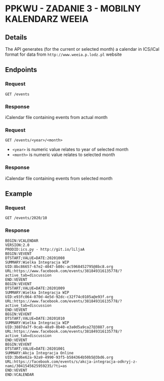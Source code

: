 # PPKWU - ZADANIE 3 - MOBILNY KALENDARZ WEEIA

## Details

The API generates (for the current or selected month) a calendar in ICS/iCal format for data from `http://www.weeia.p.lodz.pl` website

## Endpoints

### Request

`GET /events`

### Response

iCalendar file containing events from actual month

### Request

`GET /events/<year>/<month>`

- `<year>` is numeric value relates to year of selected month
- `<month>` is numeric value relates to selected month

### Response

iCalendar file containing events from selected month

## Example

### Request

`GET /events/2020/10`

### Response

```
BEGIN:VCALENDAR
VERSION:2.0
PRODID:ics.py - http://git.io/lLljaA
BEGIN:VEVENT
DTSTART;VALUE=DATE:20201008
SUMMARY:Wielka Integracja WIP
UID:8bc86657-67e2-4047-b80c-ac5968452795@8bc8.org
URL:https://www.facebook.com/events/381849316135778/?active_tab=discussion
END:VEVENT
BEGIN:VEVENT
DTSTART;VALUE=DATE:20201009
SUMMARY:Wielka Integracja WIP
UID:e93fc064-070d-4e5d-92dc-c32f74c0105a@e93f.org
URL:https://www.facebook.com/events/381849316135778/?active_tab=discussion
END:VEVENT
BEGIN:VEVENT
DTSTART;VALUE=DATE:20201010
SUMMARY:Wielka Integracja WIP
UID:3887da7f-9cab-48a9-8b40-e3a0d5a9ca27@3887.org
URL:https://www.facebook.com/events/381849316135778/?active_tab=discussion
END:VEVENT
BEGIN:VEVENT
DTSTART;VALUE=DATE:20201001
SUMMARY:Akcja Integracja Online
UID:3bd6e62a-92a9-4990-93f5-b584364b50b5@3bd6.org
URL:https://facebook.com/events/s/akcja-integracja-odkryj-z-nami/3041545625959235/?ti=as
END:VEVENT
END:VCALENDAR
```
